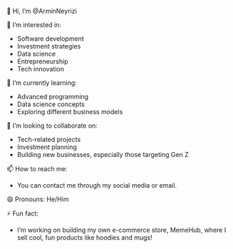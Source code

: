 👋 Hi, I’m @ArminNeyrizi

👀 I’m interested in:
- Software development
- Investment strategies
- Data science
- Entrepreneurship
- Tech innovation

🌱 I’m currently learning:
- Advanced programming
- Data science concepts
- Exploring different business models

💞️ I’m looking to collaborate on:
- Tech-related projects
- Investment planning
- Building new businesses, especially those targeting Gen Z

📫 How to reach me:
- You can contact me through my social media or email.

😄 Pronouns: He/Him

⚡ Fun fact:
- I’m working on building my own e-commerce store, MemeHub, where I sell cool, fun products like hoodies and mugs!
